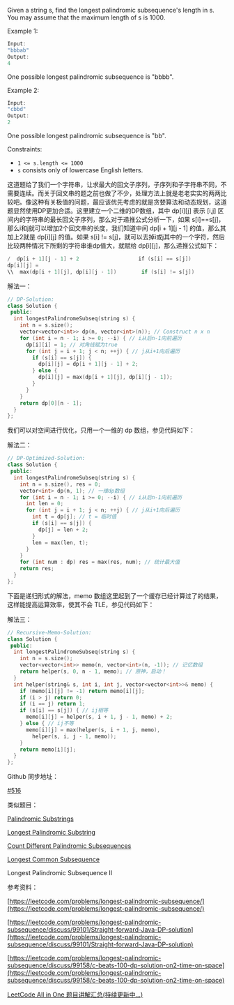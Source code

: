 Given a string s, find the longest palindromic subsequence's length in s. You may assume that the maximum length of s is 1000.

Example 1:

```cpp
Input:
"bbbab"
Output:
4
```

One possible longest palindromic subsequence is "bbbb".

Example 2:

```cpp
Input:
"cbbd"
Output:
2
```

One possible longest palindromic subsequence is "bb".

Constraints:

- `1 <= s.length <= 1000`
- `s` consists only of lowercase English letters.

这道题给了我们一个字符串，让求最大的回文子序列，子序列和子字符串不同，不需要连续。而关于回文串的题之前也做了不少，处理方法上就是老老实实的两两比较吧。像这种有关极值的问题，最应该优先考虑的就是贪婪算法和动态规划，这道题显然使用DP更加合适。这里建立一个二维的DP数组，其中 dp\[i\]\[j\] 表示 \[i,j\] 区间内的字符串的最长回文子序列，那么对于递推公式分析一下，如果 s\[i\]==s\[j\]，那么i和j就可以增加2个回文串的长度，我们知道中间 dp\[i + 1\]\[j - 1\] 的值，那么其加上2就是 dp\[i\]\[j\] 的值。如果 s\[i\] != s\[j\]，就可以去掉i或j其中的一个字符，然后比较两种情况下所剩的字符串谁dp值大，就赋给 dp\[i\]\[j\]，那么递推公式如下：

```cpp
/  dp[i + 1][j - 1] + 2                   if (s[i] == s[j])
dp[i][j] =
\\  max(dp[i + 1][j], dp[i][j - 1])        if (s[i] != s[j])
```

解法一：

```cpp
// DP-Solution:
class Solution {
 public:
  int longestPalindromeSubseq(string s) {
    int n = s.size();
    vector<vector<int>> dp(n, vector<int>(n)); // Construct n x n
    for (int i = n - 1; i >= 0; --i) { // i从后n-1向前遍历
      dp[i][i] = 1; // 对角线赋为true
      for (int j = i + 1; j < n; ++j) { // j从i+1向后遍历
        if (s[i] == s[j]) {
          dp[i][j] = dp[i + 1][j - 1] + 2;
        } else {
          dp[i][j] = max(dp[i + 1][j], dp[i][j - 1]);
        }
      }
    }
    return dp[0][n - 1];
  }
};
```

我们可以对空间进行优化，只用一个一维的 dp 数组，参见代码如下：

解法二：

```cpp
// DP-Optimized-Solution:
class Solution {
 public:
  int longestPalindromeSubseq(string s) {
    int n = s.size(), res = 0;
    vector<int> dp(n, 1); // 一维dp数组
    for (int i = n - 1; i >= 0; --i) { // i从后n-1向前遍历
      int len = 0;
      for (int j = i + 1; j < n; ++j) { // j从i+1向后遍历
        int t = dp[j]; // t = 临时值
        if (s[i] == s[j]) {
          dp[j] = len + 2;
        } 
        len = max(len, t);
      }
    }
    for (int num : dp) res = max(res, num); // 统计最大值
    return res;
  }
};
```

下面是递归形式的解法，memo 数组这里起到了一个缓存已经计算过了的结果，这样能提高运算效率，使其不会 TLE，参见代码如下：

解法三：

```cpp
// Recursive-Memo-Solution:
class Solution {
 public:
  int longestPalindromeSubseq(string s) {
    int n = s.size();
    vector<vector<int>> memo(n, vector<int>(n, -1)); // 记忆数组
    return helper(s, 0, n - 1, memo); // 原神，启动！
  }
  int helper(string& s, int i, int j, vector<vector<int>>& memo) {
    if (memo[i][j] != -1) return memo[i][j];
    if (i > j) return 0;
    if (i == j) return 1;
    if (s[i] == s[j]) { // ij相等
      memo[i][j] = helper(s, i + 1, j - 1, memo) + 2;
    } else { // ij不等
      memo[i][j] = max(helper(s, i + 1, j, memo),
        helper(s, i, j - 1, memo));
    }
    return memo[i][j];
  }
};
```

Github 同步地址：

[#516](https://github.com/grandyang/leetcode/issues/516)

类似题目：

[Palindromic Substrings](http://www.cnblogs.com/grandyang/p/7404777.html)

[Longest Palindromic Substring](http://www.cnblogs.com/grandyang/p/4464476.html)

[Count Different Palindromic Subsequences](http://www.cnblogs.com/grandyang/p/7942040.html)

[Longest Common Subsequence](https://www.cnblogs.com/grandyang/p/14230663.html)

Longest Palindromic Subsequence II

参考资料：

[https://leetcode.com/problems/longest-palindromic-subsequence/](https://leetcode.com/problems/longest-palindromic-subsequence/)

[https://leetcode.com/problems/longest-palindromic-subsequence/discuss/99101/Straight-forward-Java-DP-solution](https://leetcode.com/problems/longest-palindromic-subsequence/discuss/99101/Straight-forward-Java-DP-solution)

[https://leetcode.com/problems/longest-palindromic-subsequence/discuss/99158/c-beats-100-dp-solution-on2-time-on-space](https://leetcode.com/problems/longest-palindromic-subsequence/discuss/99158/c-beats-100-dp-solution-on2-time-on-space)

[LeetCode All in One 题目讲解汇总(持续更新中...)](http://www.cnblogs.com/grandyang/p/4606334.html)
